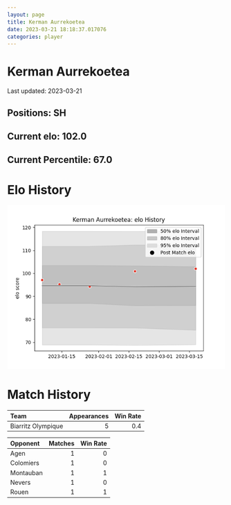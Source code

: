 ```yaml
---  
layout: page  
title: Kerman Aurrekoetea  
date: 2023-03-21 18:18:37.017076  
categories: player  
---
```

# Kerman Aurrekoetea


Last updated: 2023-03-21
## Positions: SH

## Current elo: 102.0

## Current Percentile: 67.0

# Elo History


![elo history](history_KermanAurrekoetea.png)
# Match History


| Team               |   Appearances |   Win Rate |
|:-------------------|--------------:|-----------:|
| Biarritz Olympique |             5 |        0.4 |

| Opponent   |   Matches |   Win Rate |
|:-----------|----------:|-----------:|
| Agen       |         1 |          0 |
| Colomiers  |         1 |          0 |
| Montauban  |         1 |          1 |
| Nevers     |         1 |          0 |
| Rouen      |         1 |          1 |